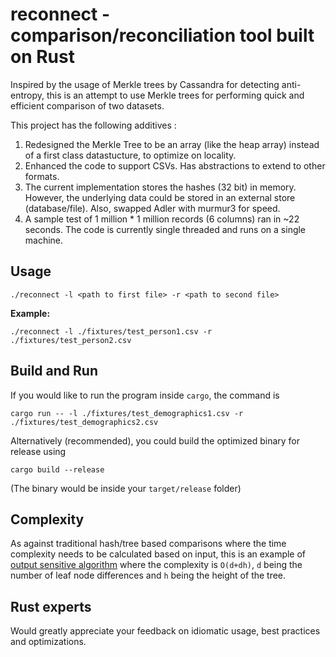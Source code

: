 # reconnect - comparison/reconciliation tool built on Rust

Inspired by the usage of Merkle trees by Cassandra for detecting anti-entropy, this is an attempt to use Merkle trees for performing quick and efficient comparison of two datasets.  

This project has the following additives :

1. Redesigned the Merkle Tree to be an array (like the heap array) instead of a first class datastucture, to optimize on locality.
2. Enhanced the code to support CSVs. Has abstractions to extend to other formats.
3. The current implementation stores the hashes (32 bit) in memory.  However, the underlying data could be stored in an external store (database/file). Also, swapped Adler with murmur3 for speed.
4. A sample test of 1 million * 1 million records (6 columns) ran in ~22 seconds. The code is currently single threaded and runs on a single machine.  

## Usage

```
./reconnect -l <path to first file> -r <path to second file>
```

**Example:**
```
./reconnect -l ./fixtures/test_person1.csv -r ./fixtures/test_person2.csv
```

## Build and Run
If you would like to run the program inside `cargo`, the command is 

```
cargo run -- -l ./fixtures/test_demographics1.csv -r ./fixtures/test_demographics2.csv
```

Alternatively (recommended), you could build the optimized binary for release using

```
cargo build --release 
```
(The binary would be inside your `target/release` folder)

## Complexity

As against traditional hash/tree based comparisons where the time complexity needs to be calculated based on input, this is an example of [output sensitive algorithm](https://en.wikipedia.org/wiki/Output-sensitive_algorithm) where the complexity is `O(d+dh)`, `d` being the number of leaf node differences and `h` being the height of the tree.

## Rust experts

Would greatly appreciate your feedback on idiomatic usage, best practices and optimizations.
